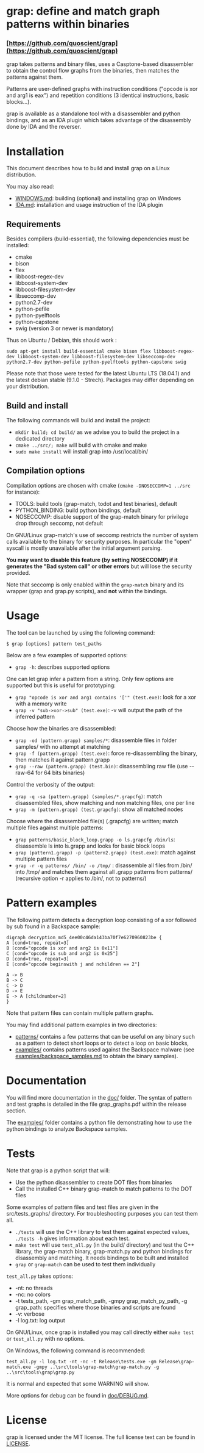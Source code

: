 # grap: define and match graph patterns within binaries
### [https://github.com/quoscient/grap](https://github.com/quoscient/grap)
grap takes patterns and binary files, uses a Casptone-based disassembler to obtain the control flow graphs from the binaries, then matches the patterns against them.

Patterns are user-defined graphs with instruction conditions ("opcode is xor and arg1 is eax") and repetition conditions (3 identical instructions, basic blocks...).

grap is available as a standalone tool with a disassembler and python bindings, and as an IDA plugin which takes advantage of the disassembly done by IDA and the reverser.

# Installation
This document describes how to build and install grap on a Linux distribution.

You may also read:

- [WINDOWS.md](WINDOWS.md): building (optional) and installing grap on Windows
- [IDA.md](IDA.md): installation and usage instruction of the IDA plugin

## Requirements
Besides compilers (build-essential), the following dependencies must be installed:

- cmake
- bison
- flex 
- libboost-regex-dev
- libboost-system-dev
- libboost-filesystem-dev
- libseccomp-dev
- python2.7-dev
- python-pefile
- python-pyelftools
- python-capstone
- swig (version 3 or newer is mandatory)

Thus on Ubuntu / Debian, this should work :
```
sudo apt-get install build-essential cmake bison flex libboost-regex-dev libboost-system-dev libboost-filesystem-dev libseccomp-dev python2.7-dev python-pefile python-pyelftools python-capstone swig
```

Please note that those were tested for the latest Ubuntu LTS (18.04.1) and the latest debian stable (9.1.0 - Strech).
Packages may differ depending on your distribution.

## Build and install
The following commands will build and install the project:

- `mkdir build; cd build/` as we advise you to build the project in a dedicated directory
- `cmake ../src/; make` will build with cmake and make
- `sudo make install` will install grap into /usr/local/bin/

## Compilation options
Compilation options are chosen with cmake (`cmake -DNOSECCOMP=1 ../src` for instance):

- TOOLS: build tools (grap-match, todot and test binaries), default
- PYTHON_BINDING: build python bindings, default
- NOSECCOMP: disable support of the grap-match binary for privilege drop through seccomp, not default

On GNU/Linux grap-match's use of seccomp restricts the number of system calls available to the binary for security purposes. 
In particular the "open" syscall is mostly unavailable after the initial argument parsing.

**You may want to disable this feature (by setting NOSECCOMP) if it generates the "Bad system call" or other errors** but will lose the security provided.

Note that seccomp is only enabled within the `grap-match` binary and its wrapper (grap and grap.py scripts), and **not** within the bindings.


# Usage
The tool can be launched by using the following command:

`$ grap [options] pattern test_paths`

Below are a few examples of supported options:

- `grap -h`: describes supported options

One can let grap infer a pattern from a string. Only few options are supported but this is useful for prototyping:

- `grap "opcode is xor and arg1 contains '['" (test.exe)`: look for a xor with a memory write
- `grap -v "sub->xor->sub" (test.exe)`: -v will output the path of the inferred pattern

Choose how the binaries are disassembled:

- `grap -od (pattern.grapp) samples/*`: disassemble files in folder samples/ with no attempt at matching
- `grap -f (pattern.grapp) (test.exe)`: force re-disassembling the binary, then matches it against pattern.grapp
- `grap --raw (pattern.grapp) (test.bin)`: disassembling raw file (use --raw-64 for 64 bits binaries)

Control the verbosity of the output:

- `grap -q -sa (pattern.grapp) (samples/*.grapcfg)`: match disassembled files, show matching and non matching files, one per line
- `grap -m (pattern.grapp) (test.grapcfg)`: show all matched nodes

Choose where the disassembled file(s) (.grapcfg) are written; match multiple files against multiple patterns:

- `grap patterns/basic_block_loop.grapp -o ls.grapcfg /bin/ls`: disassemble ls into ls.grapp and looks for basic block loops
- `grap (pattern1.grapp) -p (pattern2.grapp) (test.exe)`: match against multiple pattern files
- `grap -r -q patterns/ /bin/ -o /tmp/` : disassemble all files from /bin/ into /tmp/ and matches them against all .grapp patterns from patterns/ (recursive option -r applies to /bin/, not to patterns/)

# Pattern examples
The following pattern detects a decryption loop consisting of a xor followed by sub found in a Backspace sample:
```
digraph decryption_md5_4ee00c46da143ba70f7e6270960823be {
A [cond=true, repeat=3]
B [cond="opcode is xor and arg2 is 0x11"]
C [cond="opcode is sub and arg2 is 0x25"]
D [cond=true, repeat=3]
E [cond="opcode beginswith j and nchildren == 2"]

A -> B
B -> C
C -> D
D -> E
E -> A [childnumber=2]
}
```

Note that pattern files can contain multiple pattern graphs.

You may find additional pattern examples in two directories:

- [patterns/](patterns/) contains a few patterns that can be useful on any binary such as a pattern to detect short loops or to detect a loop on basic blocks,
- [examples/](examples/) contains patterns used against the Backspace malware (see [examples/backspace_samples.md](examples/backspace_samples.md) to obtain the binary samples).

# Documentation
You will find more documentation in the [doc/](doc/) folder. The syntax of pattern and test graphs is detailed in the file grap\_graphs.pdf within the release section.

The [examples/](examples/) folder contains a python file demonstrating how to use the python bindings to analyze Backspace samples.

# Tests
Note that grap is a python script that will:

- Use the python disassembler to create DOT files from binaries
- Call the installed C++ binary grap-match to match patterns to the DOT files

Some examples of pattern files and test files are given in the src/tests_graphs/ directory.
For troubleshooting purposes you can test them all.

- `./tests` will use the C++ library to test them against expected values, `./tests -h` gives information about each test.
- `make test` will use `test_all.py` (in the build/ directory) and test the C++ library, the grap-match binary, grap-match.py and python bindings for disassembly and matching. It needs bindings to be built and installed
- `grap` or `grap-match` can be used to test them individually

`test_all.py` takes options:

- -nt: no threads
- -nc: no colors
- -t tests_path, -gm grap_match_path, -gmpy grap_match_py_path, -g grap_path: specifies where those binaries and scripts are found
- -v: verbose
- -l log.txt: log output

On GNU/Linux, once grap is installed you may call directly either `make test` or `test_all.py` with no options.

On Windows, the following command is recommended:
```
test_all.py -l log.txt -nt -nc -t Release\tests.exe -gm Release\grap-match.exe -gmpy ..\src\tools\grap-match\grap-match.py -g ..\src\tools\grap\grap.py
```

It is normal and expected that some WARNING will show.

More options for debug can be found in [doc/DEBUG.md](doc/DEBUG.md).

# License
grap is licensed under the MIT license. The full license text can be found in [LICENSE](LICENSE).
